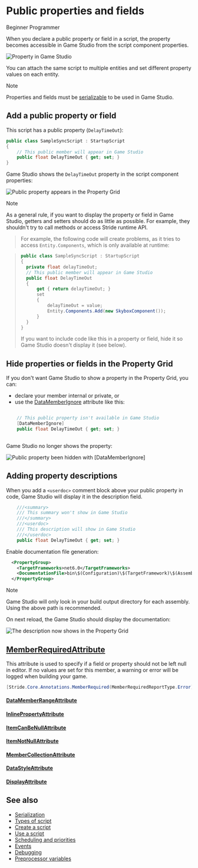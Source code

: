# Public properties and fields

<span class="badge text-bg-primary">Beginner</span>
<span class="badge text-bg-success">Programmer</span>

When you declare a public property or field in a script, the property becomes accessible in Game Studio from the script component properties.

![Property in Game Studio](media/property-shown-in-game-studio.png)

You can attach the same script to multiple entities and set different property values on each entity.

> [!Note] 
> Properties and fields must be [serializable](serialization.md) to be used in Game Studio. 

## Add a public property or field

This script has a public property (`DelayTimeOut`):

```cs
public class SampleSyncScript : StartupScript
{
	// This public member will appear in Game Studio
	public float DelayTimeOut { get; set; }
}
```

Game Studio shows the `DelayTimeOut` property in the script component properties:

![Public property appears in the Property Grid](media/scripts-in-stride-change-value-public-property.png)

>[!Note]
>As a general rule, if you want to display the property or field in Game Studio, getters and setters should do as little as possible. For example, they shouldn't try to call methods or access Stride runtime API.

>For example, the following code will create problems, as it tries to access `Entity.Components`, which is only available at runtime:

>```cs
>public class SampleSyncScript : StartupScript
>{
>	private float delayTimeOut;
>	// This public member will appear in Game Studio
>	public float DelayTimeOut
>	{
>		get { return delayTimeOut; }
>		set
>		{ 
>			delayTimeOut = value;
>			Entity.Components.Add(new SkyboxComponent());
>		}
>	}
>}
>```
>If you want to include code like this in a property or field, hide it so Game Studio doesn't display it (see below). 

## Hide properties or fields in the Property Grid

If you don't want Game Studio to show a property in the Property Grid, you can:

* declare your member internal or private, or
* use the [DataMemberIgnore](xref:Stride.Core.DataMemberIgnoreAttribute) attribute like this:

```cs

	// This public property isn't available in Game Studio
	[DataMemberIgnore]
	public float DelayTimeOut { get; set; }
	
```

Game Studio no longer shows the property:

![Public property been hidden with ```[DataMemberIgnore]```](media/scripts-in-stride-public-property-with-datamemberignore.png)

## Adding property descriptions

When you add a `<userdoc>` comment block above your public property in code, Game Studio will display it in the description field.

```cs
	///<summary>
	/// This summary won't show in Game Studio
	///</summary>
	///<userdoc>
	/// This description will show in Game Studio
	///</userdoc>
	public float DelayTimeOut { get; set; }

```

Enable documentation file generation:
```xml
  <PropertyGroup>
    <TargetFrameworks>net6.0</TargetFrameworks>
    <DocumentationFile>bin\$(Configuration)\$(TargetFramework)\$(AssemblyName).xml</DocumentationFile>
  </PropertyGroup>
```

> [!NOTE]
> Game Studio will only look in your build output directory for each assembly. Using the above path is recommended.

On next reload, the Game Studio should display the documentation:

![The description now shows in the Property Grid](media/userdoc-example.png)

## [MemberRequiredAttribute](xref:Stride.Core.Annotations.MemberRequiredAttribute)
This attribute is used to specify if a field or property should not be left null in editor.
If no values are set for this member, a warning or error will be logged when building your game.
```cs
[Stride.Core.Annotations.MemberRequired(MemberRequiredReportType.Error)] public CharacterComponent MyCharacter;
```

#### [DataMemberRangeAttribute](xref:Stride.Core.Annotations.DataMemberRangeAttribute)
#### [InlinePropertyAttribute](xref:Stride.Core.Annotations.InlinePropertyAttribute)
#### [ItemCanBeNullAttribute](xref:Stride.Core.Annotations.ItemCanBeNullAttribute)
#### [ItemNotNullAttribute](xref:Stride.Core.Annotations.ItemNotNullAttribute)
#### [MemberCollectionAttribute](xref:Stride.Core.Annotations.MemberCollectionAttribute)
#### [DataStyleAttribute](xref:Stride.Core.DataStyleAttribute)
#### [DisplayAttribute](xref:Stride.Core.DisplayAttribute)

## See also

* [Serialization](serialization.md)
* [Types of script](types-of-script.md)
* [Create a script](create-a-script.md)
* [Use a script](use-a-script.md)
* [Scheduling and priorities](scheduling-and-priorities.md)
* [Events](events.md)
* [Debugging](debugging.md)
* [Preprocessor variables](preprocessor-variables.md)
